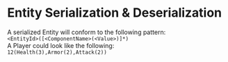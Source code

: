 # Entity Serialization & Deserialization

A serialized Entity will conform to the following pattern:\
`<EntityId>([<ComponentName>(<Value>)]*)`\
A Player could look like the following:\
`12(Health(3),Armor(2),Attack(2))`
